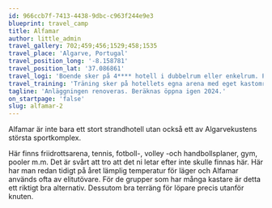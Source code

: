 ```yaml
---
id: 966ccb7f-7413-4438-9dbc-c963f244e9e3
blueprint: travel_camp
title: Alfamar
author: little_admin
travel_gallery: 702;459;456;1529;458;1535
travel_place: 'Algarve, Portugal'
travel_position_long: '-8.158781'
travel_position_lat: '37.086861'
travel_logi: 'Boende sker på 4**** hotell i dubbelrum eller enkelrum. På området finns pool och gym som ingår. Måltiderna serveras som buffé. Fri Wi-Fi.'
travel_training: 'Träning sker på hotellets egna arena med eget kastområde, gym och pool - allt håller bra klass. '
tagline: 'Anläggningen renoveras. Beräknas öppna igen 2024.'
on_startpage: 'false'
slug: alfamar-2
---
```

<p>Alfamar är inte bara ett stort strandhotell utan också ett av Algarvekustens största sportkomplex.</p>
<p>Här finns friidrottsarena, tennis, fotboll-, volley -och handbollsplaner, gym, pooler m.m. Det är svårt att tro att det ni letar efter inte skulle finnas här. Här har man redan tidigt på året lämplig temperatur för läger och Alfamar används ofta av elitutövare. För de grupper som har många kastare är detta ett riktigt bra alternativ. Dessutom bra terräng för löpare precis utanför knuten.</p>
